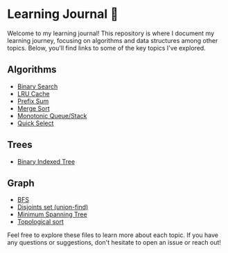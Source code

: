 # Learning Journal 📒

Welcome to my learning journal! This repository is where I document my learning journey, focusing on algorithms and data structures among other topics. Below, you'll find links to some of the key topics I've explored.

## Algorithms

- [Binary Search](https://github.com/vup815/learning_journal/blob/main/algorithms/Binary%20Search.md)
- [LRU Cache](https://github.com/vup815/learning_journal/blob/main/algorithms/LRU%20cache.md)
- [Prefix Sum](https://github.com/vup815/learning_journal/blob/main/algorithms/Prefix%20Sum.md)
- [Merge Sort](https://github.com/vup815/learning_journal/blob/main/algorithms/merge%20sort.md)
- [Monotonic Queue/Stack](https://github.com/vup815/learning_journal/blob/main/algorithms/monotonic.md)
- [Quick Select](https://github.com/vup815/learning_journal/blob/main/algorithms/quick%20select.md)

## Trees
- [Binary Indexed Tree](https://github.com/vup815/learning_journal/blob/main/algorithms/tree/Binary%20Indexed%20Tree.md)

## Graph
- [BFS](https://github.com/vup815/learning_journal/blob/main/algorithms/graph/BFS.md)
- [Disjoints set (union-find)](https://github.com/vup815/learning_journal/blob/main/algorithms/graph/Disjoints%20set%20(union-find).md)
- [Minimum Spanning Tree](https://github.com/vup815/learning_journal/blob/main/algorithms/graph/Minimum%20Spanning%20Tree.md)
- [Topological sort](https://github.com/vup815/learning_journal/blob/main/algorithms/graph/Topological%20sort.md)


Feel free to explore these files to learn more about each topic. If you have any questions or suggestions, don't hesitate to open an issue or reach out!
